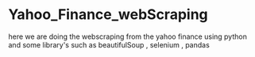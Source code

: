# Yahoo_Finance_webScraping
here we are doing the webscraping from the yahoo finance using python and some library's such as beautifulSoup , selenium , pandas
